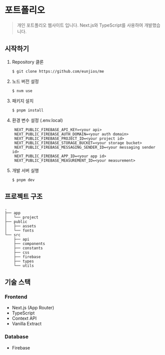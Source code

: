# 포트폴리오

> 개인 포트폴리오 웹사이트 입니다. Next.js와 TypeScript를 사용하여 개발했습니다.

## 시작하기

1. Repository 클론

   ```
   $ git clone https://github.com/eunjios/me
   ```

2. 노드 버전 설정

   ```
   $ nvm use
   ```

3. 패키지 설치

   ```
   $ pnpm install
   ```

4. 환경 변수 설정 (.env.local)

   ```
    NEXT_PUBLIC_FIREBASE_API_KEY=<your api>
    NEXT_PUBLIC_FIREBASE_AUTH_DOMAIN=<your auth domain>
    NEXT_PUBLIC_FIREBASE_PROJECT_ID=<your project id>
    NEXT_PUBLIC_FIREBASE_STORAGE_BUCKET=<your storage bucket>
    NEXT_PUBLIC_FIREBASE_MESSAGING_SENDER_ID=<your messaging sender id>
    NEXT_PUBLIC_FIREBASE_APP_ID=<your app id>
    NEXT_PUBLIC_FIREBASE_MEASUREMENT_ID=<your measurement>
   ```

5. 개발 서버 실행

   ```
   $ pnpm dev
   ```

## 프로젝트 구조

```
.
├── app
│   └── project
├── public
│   ├── assets
│   └── fonts
└── src
    ├── api
    ├── components
    ├── constants
    ├── css
    ├── firebase
    ├── types
    └── utils
```

## 기술 스택

### Frontend

- Next.js (App Router)
- TypeScript
- Context API
- Vanilla Extract

### Database

- Firebase
